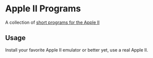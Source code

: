 # Apple II Programs
A collection of [short programs for the Apple II](short-programs/readme.md)

## Usage
Install your favorite Apple II emulator or better yet, use a real Apple II.
